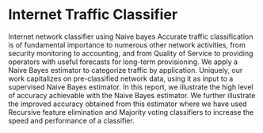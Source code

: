 # Internet Traffic Classifier
Internet network classifier using Naive bayes
Accurate traffic classification is of fundamental importance to numerous other network
activities, from security monitoring to accounting, and from Quality of Service to providing
operators with useful forecasts for long-term provisioning. We apply a Naive Bayes
estimator to categorize traffic by application. Uniquely, our work capitalizes on
pre-classified network data, using it as input to a supervised Naive Bayes estimator. In this
report, we illustrate the high level of accuracy achievable with the Naive Bayes estimator.
We further illustrate the improved accuracy obtained from this estimator where we have
used Recursive feature elimination and Majority voting classifiers to increase the speed and
performance of a classifier.
